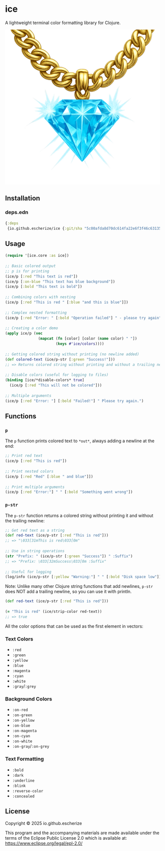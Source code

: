 # ice

A lightweight terminal color formatting library for Clojure.

![Ice Library Logo](./resources/ice.png)

## Installation

### deps.edn

``` clojure
{:deps 
 {io.github.escherize/ice {:git/sha "5c00afda8d70dc614fa22e6f3f46c6313523b307"}}}
```

## Usage

``` clojure
(require '[ice.core :as ice])

;; Basic colored output
;; p is for printing
(ice/p [:red "This text is red"])
(ice/p [:on-blue "This text has blue background"])
(ice/p [:bold "This text is bold"])

;; Combining colors with nesting
(ice/p [:red "This is red " [:blue "and this is blue"]])

;; Complex nested formatting
(ice/p [:red "Error: " [:bold "Operation failed"] " - please try again"])

;; Creating a color demo
(apply ice/p (vec 
               (mapcat (fn [color] [color (name color) " "]) 
                       (keys #'ice/colors))))

;; Getting colored string without printing (no newline added)
(def colored-text (ice/p-str [:green "Success!"]))
;; => Returns colored string without printing and without a trailing newline

;; Disable colors (useful for logging to files)
(binding [ice/*disable-colors* true]
  (ice/p [:red "This will not be colored"]))

;; Multiple arguments
(ice/p [:red "Error: "] [:bold "Failed!"] " Please try again.")
```

## Functions

### `p`

The `p` function prints colored text to `*out*`, always adding a newline at the end:

``` clojure
;; Print red text
(ice/p [:red "This is red"])

;; Print nested colors
(ice/p [:red "Red" [:blue " and blue"]])

;; Print multiple arguments
(ice/p [:red "Error:"] " " [:bold "Something went wrong"])
```

### `p-str`

The `p-str` function returns a colored string without printing it and without the trailing newline:

```clojure
;; Get red text as a string
(def red-text (ice/p-str [:red "This is red"]))
;; => "\033[31mThis is red\033[0m"

;; Use in string operations
(str "Prefix: " (ice/p-str [:green "Success"]) " :Suffix")
;; => "Prefix: \033[32mSuccess\033[0m :Suffix"

;; Useful for logging
(log/info (ice/p-str [:yellow "Warning:"] " " [:bold "Disk space low"]))
```

Note: Unlike many other Clojure string functions that add newlines, `p-str` does NOT add a trailing newline, so you can use it with println.



``` clojure
(def red-text (ice/p-str [:red "This is red"]))

(= "This is red" (ice/strip-color red-text))
;; => true
```

All the color options that can be used as the first element in vectors:

### Text Colors
- `:red`
- `:green` 
- `:yellow`
- `:blue`
- `:magenta`
- `:cyan`
- `:white`
- `:gray`/`:grey`

### Background Colors
- `:on-red`
- `:on-green`
- `:on-yellow`
- `:on-blue`
- `:on-magenta`
- `:on-cyan`
- `:on-white`
- `:on-gray`/`:on-grey`

### Text Formatting
- `:bold`
- `:dark`
- `:underline`
- `:blink`
- `:reverse-color`
- `:concealed`

## License

Copyright © 2025 io.github.escherize

This program and the accompanying materials are made available under the
terms of the Eclipse Public License 2.0 which is available at:
https://www.eclipse.org/legal/epl-2.0/
